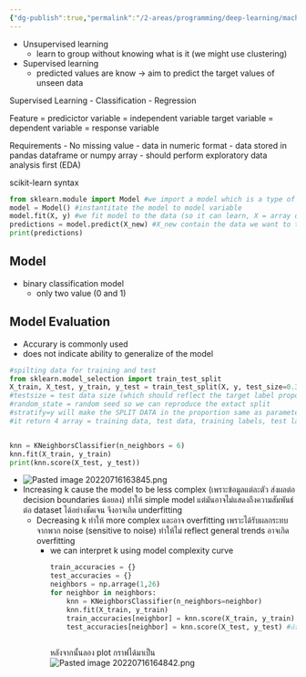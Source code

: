 ```yaml
---
{"dg-publish":true,"permalink":"/2-areas/programming/deep-learning/machine-learning-with-scikit-learn/","created":"2023-02-12T22:00:51.287+07:00","updated":"2025-09-02T23:21:31.028+07:00"}
---
```



- Unsupervised learning
	- learn to group without knowing what is it (we might use clustering)
- Supervised learning
	- predicted values are know -> aim to predict the target values of unseen data


Supervised Learning
	- Classification
	- Regression

Feature = predicictor variable = independent variable
target variable = dependent variable = response variable

Requirements
	- No missing value
	- data in numeric format
	- data stored in pandas dataframe or numpy array
	- should perform exploratory data analysis first (EDA)

scikit-learn syntax
```python
from sklearn.module import Model #we import a model which is a type of algorithm for our supervised problem ex. k-nearest neighbors model uses distance between observations to predict labels or value
model = Model() #instantitate the model to model variable
model.fit(X, y) #we fit model to the data (so it can learn, X = array of our features and y = array of our target variable values)
predictions = model.predict(X_new) #X_new contain the data we want to try to predict
print(predictions)

```


## Model
- binary classification model
	- only two value (0 and 1)


## Model Evaluation
- Accurary is commonly used
- does not indicate ability to generalize of the model
``` python
#spilting data for training and test
from sklearn.model_selection import train_test_split
X_train, X_test, y_train, y_test = train_test_split(X, y, test_size=0.3, random_state = 21, stratify=y)
#testsize = test data size (which should reflect the target label proportion)
#random_state = random seed so we can reproduce the extact split
#stratify=y will make the SPLIT DATA in the proportion same as parameter stated in stratify
#it return 4 array = training data, test data, training labels, test labels


knn = KNeighborsClassifier(n_neighbors = 6)
knn.fit(X_train, y_train)
print(knn.score(X_test, y_test))
```
- ![Pasted image 20220716163845.png](/img/user/3%20Resources/Attachment/Pasted%20image%2020220716163845.png)
- Increasing k cause the model to be less complex (เพราะข้อมูลแต่ละตัว ส่งผลต่อ decision boundaries น้อยลง) ทำให้ simple model แต่มันอาจไม่แสดงถึงความสัมพันธ์ต่อ dataset ได้อย่างชัดเจน จึงอาจเกิด underfitting
	- Decreasing k ทำให้ more complex และอาจ overfitting เพราะได้รับผลกระทบจากพวก noise (sensitive to noise) ทำให้ไม่ reflect general trends อาจเกิด overfitting
		- we can interpret k using model complexity curve
		  ```python
		  train_accuracies = {}
		  test_accuracies = {}
		  neighbors = np.arrage(1,26)
		  for neighbor in neighbors:
			  knn = KNeighborsClassifier(n_neighbors=neighbor)
			  knn.fit(X_train, y_train)
			  train_accuracies[neighbor] = knn.score(X_train, y_train) #ถ้าเอา model มาใช้กับ train data ที่ใช้ในการ fit เทียบกับคำตอบที่ใช้ train ไปจะได้คะแนนเท่าไหร่
			  test_accuracies[neighbor] = knn.score(X_test, y_test) #ถ้าเอา model มาใช้กับ test data (ที่ไม่เคยเจอมาก่อน) เทียบกับคำตอบที่มีในใจ มันจะได้คะแนนเท่าไหร่
	
		  ```
		  หลังจากนั้นลอง plot กราฟได้มาเป็น
		  ![Pasted image 20220716164842.png](/img/user/3%20Resources/Attachment/Pasted%20image%2020220716164842.png)
